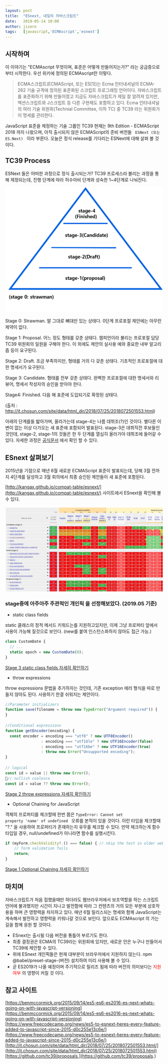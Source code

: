 ```yaml
---
layout: post
title:  "ESnext, 내일의 자바스크립트"
date:   2019-05-14 10:00
author: jizero
tags:	[javascript,'ECMAscript','esnext']
---
```

<style>
#post-content p {margin: 10px 0 0 0;}
</style>

## 시작하며
이 이야기는 "ECMAscript 무엇이며, 표준은 어떻게 만들어지는가?" 라는 궁금증으로 부터 시작한다.
우선 위키에 정의된 ECMAscript란 이렇다.
>ECMA스크립트(ECMAScript, 또는 ES[1])는 Ecma 인터내셔널의 ECMA-262 기술 규격에 정의된 표준화된 스크립트 프로그래밍 언어이다. 자바스크립트를 표준화하기 위해 만들어졌고 지금도 자바스크립트가 제일 잘 알려져 있지만, 액션스크립트와 J스크립트 등 다른 구현체도 포함하고 있다.
Ecma 인터내셔널의 여러 기술 위원회(Technial Committee, 이하 TC) 중 TC39 라는 위원회가 이 명세를 관리한다.

JavaScript 표준을 제정하는 기술 그룹인 TC39
현재는 9th Edition - ECMAScript 2018 까지 나왔으며, 아직 출시되지 않은 ECMAScript의  준비 버전들 <code class="highlighter-rouge"> ESNext (또는 ES.Next) </code> 이라 부른다.
오늘은 정식 release를 기다리는 ESNext에 대해 살펴 볼 것이다.


## TC39 Process
ESNext 들은 어떠한 과정으로 정식 출시되는가? TC39 프로세스라 불리는 과정을 통해 제정되는데,
진행 단계에 따라 허수아비 단계와 성숙한 1~4단계로 나눠진다. 

<img src="/files/posts/201905/pickme.png" style="max-width:100%;">


Stage 0: Strawman. 말 그대로 뼈대만 있는 상태다. 0단계 프로포절 제안에는 아무런 제약이 없다.

Stage 1: Proposal. 어느 정도 형태를 갖춘 상태다. 챔피언이라 불리는 프로포절 담당 TC39 위원회의 일원을 구해야 한다. 
이 외에도 제안의 실사용 예와 중요한 내부 알고리즘 등이 요구된다.

Stage 2: Draft. 조금 부족하지만, 형태를 거의 다 갖춘 상태다. 기초적인 프로포절에 대한 명세서가 요구된다. 

Stage 3: Candidate. 형태를 전부 갖춘 상태다. 완벽한 프로포절에 대한 명세서와 리뷰어, 명세서 작성자의 승인을 받아야 한다. 

Stage4: Finished. 다음 해 표준에 도입되기로 확정된 상태다. 


(출처 : http://it.chosun.com/site/data/html_dir/2018/07/25/2018072501553.html)

아래의 단계를들 밟아가며, 올라가는데 stage-4는 나름 데뷔조(?)인 것이다.  별다른 이변이 없는 이상 다가오는 새 표준에 포함되어 발표된다.
stage-3은 데뷔직전 후보들인 것인데, stage-2, stage-1의 것들은 한 두 단계를 열심히 올라가야 데뷔조에 들어갈 수 있다.
자세한 과정은 [공식문서](https://tc39.github.io/process-document/) 에서 확인 할 수 있다. 



## ESnext 살펴보기 

2015년을 기점으로 매년 6월 새로운 ECMAScript 표준이 발표되는데, 당해 3월 전까지 4단계를 달성하고 3월 회의에서 최종 승인된 제안들이 새 표준에 포함된다.

[http://kangax.github.io/compat-table/esnext/](http://kangax.github.io/compat-table/esnext/) 사이트에서
ESnext을 확인해 볼 수 있다.

<img src="/files/posts/201905/33.JPG" style="max-width:100%;">



### stage중에 아주아주 주관적인  개인픽 을 선정해보았다. (2019.05 기준)

- static class fields 

static 클래스의 정적 메서드  키워드는를 지원하고있지만, 이제 그냥 프로퍼티 앞에서 사용이 가능해 질것으로 보인다.
(new를 붙여 인스턴스화하지 않아도 접근 가능.)

```javascript
class CustomDate {
  // ...
  static epoch = new CustomDate(0);
}
```
 [Stage 3 static class fields 자세히 확인하기](https://github.com/tc39/proposal-static-class-features/)


- throw expressions

throw expressions 문법을 추가하자는 것인데, 기존 exception 에러 형식을 따로 만들지 않아도 된다.
사용하기 한결 쉬워지는 제안이다.

```javascript
//Parameter initializers
function save(filename = throw new TypeError("Argument required")) {
}

//Conditional expressions
function getEncoder(encoding) {
  const encoder = encoding === "utf8" ? new UTF8Encoder() 
                : encoding === "utf16le" ? new UTF16Encoder(false) 
                : encoding === "utf16be" ? new UTF16Encoder(true) 
                : throw new Error("Unsupported encoding");
}

// logical
const id = value || throw new Error();
// nullish coalesce
const id = value ?? throw new Error();

```
[Stage 2 throw expressions 자세히 확인하기](https://github.com/tc39/proposal-throw-expressions)


- Optional Chaining for JavaScript

객체의 프로퍼티를 체크할때 한번 쯤은 <code>TypeError: Cannot set property 'name' of undefined </code> 오류를 본적이 있을 것이다. 이런 타입을 체크할때
"?." 을 사용하여 프로퍼티가 존재하는지 유무를 체크할 수 있다. 만약 체크하는게 함수 타입일 경우, null/undefined가 아니라면 함수를 실행시킨다.


```javascript
if (myForm.checkValidity?.() === false) { // skip the test in older web browsers
    // form validation fails
    return;
}
```
[Stage 1 Optional Chaining 자세히 확인하기](https://github.com/tc39/proposal-optional-chaining)



## 마치며
자바스크립트가 처음 접했을때만 하더라도 웹브라우저에서 보조역할을 하는 스크립트언어에 불과했지만 시간이 지나고 발전함에 따라 그 컨텐츠의 거의 모든 부분에 상호작용을 하며 큰 영향력을 차지하고 있다.  매년 6월 릴리스되는 명세와 함께 JavaScript는 계속해서 발전하고  영향력을 키워나갈 것으로 보인다. 앞으로도 ECMAscript 의 가는길을 함께 응원 할 것이다.


* ESnext는 출시될 다음 버전을 통틀어 부르기도 한다.
* 최종 결정권은 ECMA의 TC39라는 위원회에 있지만, 새로운 안은 누구나 만들어서 TC39에 제안할 수 있다. 
* 위에 ESnext 개인픽들은 현재 대부분이 브라우저에서 지원하지 않는다. npm @babel/preset-stage-(버전) 설치하여 미리 사용해 볼 수 있다.
* 곧 ES2019가 나올 예정이며 주기적으로 릴리즈 됨에 따라 버전의 의미보다는 <span style="color:red">지원여부</span> 의 영향이 커질 것 이다.


## 참고 사이트
[https://benmccormick.org/2015/09/14/es5-es6-es2016-es-next-whats-going-on-with-javascript-versioning](https://benmccormick.org/2015/09/14/es5-es6-es2016-es-next-whats-going-on-with-javascript-versioning) 
[https://www.freecodecamp.org/news/es5-to-esnext-heres-every-feature-added-to-javascript-since-2015-d0c255e13c6e/](https://www.freecodecamp.org/news/es5-to-esnext-heres-every-feature-added-to-javascript-since-2015-d0c255e13c6e/)<br/>
[http://it.chosun.com/site/data/html_dir/2018/07/25/2018072501553.html/](http://it.chosun.com/site/data/html_dir/2018/07/25/2018072501553.html)<br/>
[https://github.com/tc39/proposals.](https://github.com/tc39/proposals.)